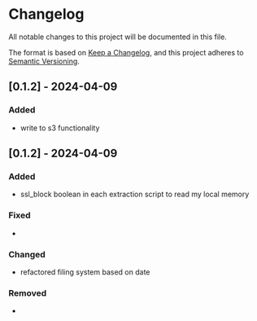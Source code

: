 # Changelog

All notable changes to this project will be documented in this file.

The format is based on [Keep a Changelog](https://keepachangelog.com/en/1.1.0/),
and this project adheres to [Semantic Versioning](https://semver.org/spec/v2.0.0.html).

## [0.1.2] - 2024-04-09

### Added

- write to s3 functionality


## [0.1.2] - 2024-04-09

### Added

- ssl_block boolean in each extraction script to read my local memory

### Fixed

- 

### Changed

- refactored filing system based on date

### Removed

- 
